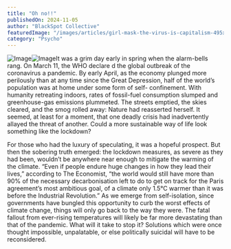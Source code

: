 ```yaml
---
title: "Oh no!!"
publishedOn: 2024-11-05
author: "BlackSpot Collective"
featuredImage: "/images/articles/girl-mask-the-virus-is-capitalism-495x600.jpg"
category: "Psycho"
---
```


![Image](/images/articles/girl-mask-the-virus-is-capitalism-495x600.jpg)![Image](/images/articles/oh-no-600x201.png)It was a grim day early in spring when the alarm-bells rang. On March 11, the WHO declare d the global outbreak of the coronavirus a pandemic. By early April, as the economy plunged more perilously than at any time since the Great Depression, half of the world’s population was at home under some form of self- confinement. With humanity retreating indoors, rates of fossil-fuel consumption slumped and greenhouse-gas emissions plummeted. The streets emptied, the skies cleared, and the smog rolled away: Nature had reasserted herself. It seemed, at least for a moment, that one deadly crisis had inadvertently allayed the threat of another. Could a more sustainable way of life look something like the lockdown?

For those who had the luxury of speculating, it was a hopeful prospect. But then the sobering truth emerged: the lockdown measures, as severe as they had been, wouldn’t be anywhere near enough to mitigate the warming of the climate. “Even if people endure huge changes in how they lead their lives,” according to The Economist, “the world would still have more than 90% of the necessary decarbonisation left to do to get on track for the Paris agreement’s most ambitious goal, of a climate only 1.5°C warmer than it was before the Industrial Revolution.” As we emerge from self-isolation, since governments have bungled this opportunity to curb the worst effects of climate change, things will only go back to the way they were. The fatal fallout from ever-rising temperatures will likely be far more devastating than that of the pandemic. What will it take to stop it? Solutions which were once thought impossible, unpalatable, or else politically suicidal will have to be reconsidered.

‍
